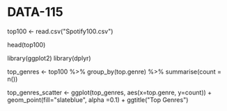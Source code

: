 # DATA-115

top100 <- read.csv("Spotify100.csv")

head(top100)

library(ggplot2)
library(dplyr)

top_genres <- top100 %>%
  group_by(top.genre) %>%
  summarise(count = n())

top_genres_scatter <- ggplot(top_genres, aes(x=top.genre, y=count)) +
  geom_point(fill="slateblue", alpha =0.1) +
  ggtitle("Top Genres")
